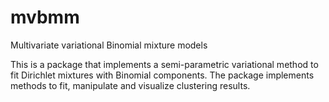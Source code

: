 # mvbmm
Multivariate variational Binomial mixture models

This is a package that implements a semi-parametric variational method to fit Dirichlet mixtures with Binomial components. The package implements methods to fit, manipulate and visualize clustering results.
